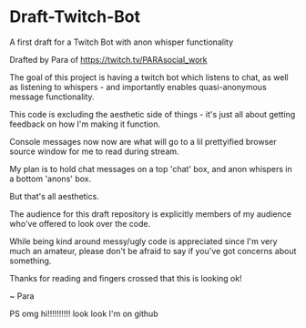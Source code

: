 # Draft-Twitch-Bot

A first draft for a Twitch Bot with anon whisper functionality

Drafted by Para of https://twitch.tv/PARAsocial_work


The goal of this project is having a twitch bot which listens to chat, as well as listening to whispers - and importantly enables quasi-anonymous message functionality. 


This code is excluding the aesthetic side of things - it's just all about getting feedback on how I'm making it function.

Console messages now now are what will go to a lil prettyified browser source window for me to read during stream.

My plan is to hold chat messages on a top 'chat' box, and anon whispers in a bottom 'anons' box. 

But that's all aesthetics. 


The audience for this draft repository is explicitly members of my audience who've offered to look over the code. 

While being kind around messy/ugly code is appreciated since I'm very much an amateur, please don't be afraid to say if you've got concerns about something. 

Thanks for reading and fingers crossed that this is looking ok!

~ Para

PS omg hi!!!!!!!!!! look look I'm on github
